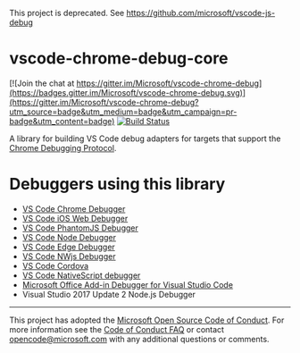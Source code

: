 This project is deprecated. See https://github.com/microsoft/vscode-js-debug

# vscode-chrome-debug-core
[![Join the chat at https://gitter.im/Microsoft/vscode-chrome-debug](https://badges.gitter.im/Microsoft/vscode-chrome-debug.svg)](https://gitter.im/Microsoft/vscode-chrome-debug?utm_source=badge&utm_medium=badge&utm_campaign=pr-badge&utm_content=badge)
[![Build Status](https://vscode.visualstudio.com/_apis/public/build/definitions/9a4d7c24-3234-459a-a944-80bbe5a0824c/10/badge)](https://vscode.visualstudio.com/vscode-chrome-debug-core/_build/index?definitionId=10)

A library for building VS Code debug adapters for targets that support the [Chrome Debugging Protocol](https://chromedevtools.github.io/devtools-protocol/).

# Debuggers using this library
- [VS Code Chrome Debugger](https://github.com/Microsoft/vscode-chrome-debug)
- [VS Code iOS Web Debugger](https://github.com/Microsoft/vscode-ios-web-debug)
- [VS Code PhantomJS Debugger](https://github.com/iradul/vscode-phantomjs-debug)
- [VS Code Node Debugger](https://github.com/Microsoft/vscode-node-debug2)
- [VS Code Edge Debugger](https://github.com/Microsoft/vscode-edge-debug)
- [VS Code NWjs Debugger](https://github.com/karikera/vscode-nwjs)
- [VS Code Cordova](https://github.com/Microsoft/vscode-cordova)
- [VS Code NativeScript debugger](https://github.com/NativeScript/nativescript-vscode-extension)
- [Microsoft Office Add-in Debugger for Visual Studio Code](https://github.com/OfficeDev/vscode-debugger-extension-for-office-addins)
- Visual Studio 2017 Update 2 Node.js Debugger

---
This project has adopted the [Microsoft Open Source Code of Conduct](https://opensource.microsoft.com/codeofconduct/). For more information see the [Code of Conduct FAQ](https://opensource.microsoft.com/codeofconduct/faq/) or contact [opencode@microsoft.com](mailto:opencode@microsoft.com) with any additional questions or comments.
